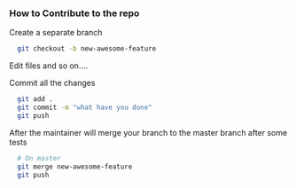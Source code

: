 ### How to Contribute to the repo

Create a separate branch

```sh
  git checkout -b new-awesome-feature
```

Edit files and so on....

Commit all the changes

```sh
  git add .
  git commit -m "what have you done"
  git push
```

After the maintainer will merge your branch to the master branch after some tests

```sh
  # On master
  git merge new-awesome-feature
  git push
```

